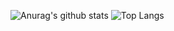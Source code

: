 <!--
**fanlide/fanlide** is a ✨ _special_ ✨ repository because its `README.md` (this file) appears on your GitHub profile.

Here are some ideas to get you started:

- 🔭 I’m currently working on ...
- 🌱 I’m currently learning ...
- 👯 I’m looking to collaborate on ...
- 🤔 I’m looking for help with ...
- 💬 Ask me about ...
- 📫 How to reach me: ...
- 😄 Pronouns: ...
- ⚡ Fun fact: ...
-->
![Anurag's github stats](https://github-readme-stats.vercel.app/api?username=EasyChris&show_icons=true&theme=vue-dark&&count_private=true&hide_title=true)
![Top Langs](https://github-readme-stats.vercel.app/api/top-langs/?username=EasyChris&layout=compact&theme=vue-dark)

